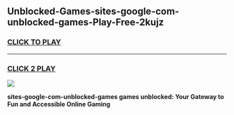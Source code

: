 
## Unblocked-Games-sites-google-com-unblocked-games-Play-Free-2kujz
<h3>
<a href="https://premium76.site?title=sites-google-com-unblocked-games&ref=10A">CLICK TO PLAY</a></h3>
<hr>

<h3>
<a href="https://premium76.site?title=sites-google-com-unblocked-games&ref=10A">CLICK 2 PLAY</a>
  
</h3>

<a href="https://premium76.site?title=sites-google-com-unblocked-games&ref=10A"><img src="https://clearcache.store/games.png"></a>


**sites-google-com-unblocked-games games unblocked: Your Gateway to Fun and Accessible Online Gaming**
